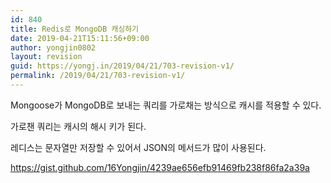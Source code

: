 ```yaml
---
id: 840
title: Redis로 MongoDB 캐싱하기
date: 2019-04-21T15:11:56+09:00
author: yongjin0802
layout: revision
guid: https://yongj.in/2019/04/21/703-revision-v1/
permalink: /2019/04/21/703-revision-v1/
---
```

Mongoose가 MongoDB로 보내는 쿼리를 가로채는 방식으로 캐시를 적용할 수 있다.

가로챈 쿼리는 캐시의 해시 키가 된다.

레디스는 문자열만 저장할 수 있어서 JSON의 메서드가 많이 사용된다.

https://gist.github.com/16Yongjin/4239ae656efb91469fb238f86fa2a39a